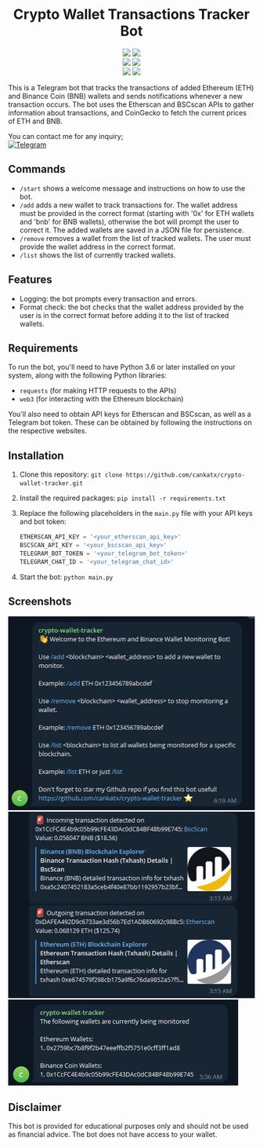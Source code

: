 <h1 align="center">
Crypto Wallet Transactions Tracker Bot
</h1>

</p>
<p align="center">
    <img src="https://img.shields.io/github/stars/cankatx/crypto-wallet-tracker">
    <img src="https://img.shields.io/github/forks/cankatx/crypto-wallet-tracker"> 
    <br>
    <img src="https://img.shields.io/github/languages/top/cankatx/crypto-wallet-tracker">
    <img src="https://img.shields.io/github/last-commit/cankatx/crypto-wallet-tracker">
    <br>
    <img src="https://img.shields.io/github/issues/cankatx/crypto-wallet-tracker">
    <img src="https://img.shields.io/github/issues-closed/cankatx/crypto-wallet-tracker">
    <br>
</p>

This is a Telegram bot that tracks the transactions of added Ethereum (ETH) and Binance Coin (BNB) wallets and sends notifications whenever a new transaction occurs. The bot uses the Etherscan and BSCscan APIs to gather information about transactions, and CoinGecko to fetch the current prices of ETH and BNB.

You can contact me for any inquiry; <br>
[![Telegram](https://img.shields.io/badge/Telegram-2CA5E0?style=for-the-badge&logo=telegram&logoColor=white)](https://t.me/cnkservices)

## Commands

- `/start` shows a welcome message and instructions on how to use the bot.
- `/add` adds a new wallet to track transactions for. The wallet address must be provided in the correct format (starting with '0x' for ETH wallets and 'bnb' for BNB wallets), otherwise the bot will prompt the user to correct it. The added wallets are saved in a JSON file for persistence.
- `/remove` removes a wallet from the list of tracked wallets. The user must provide the wallet address in the correct format.
- `/list` shows the list of currently tracked wallets.

## Features

- Logging: the bot prompts every transaction and errors.
- Format check: the bot checks that the wallet address provided by the user is in the correct format before adding it to the list of tracked wallets.

## Requirements

To run the bot, you'll need to have Python 3.6 or later installed on your system, along with the following Python libraries:

- `requests` (for making HTTP requests to the APIs)
- `web3` (for interacting with the Ethereum blockchain)

You'll also need to obtain API keys for Etherscan and BSCscan, as well as a Telegram bot token. These can be obtained by following the instructions on the respective websites.

## Installation

1. Clone this repository: `git clone https://github.com/cankatx/crypto-wallet-tracker.git`
2. Install the required packages: `pip install -r requirements.txt`
3. Replace the following placeholders in the `main.py` file with your API keys and bot token:

    ```python
    ETHERSCAN_API_KEY = '<your_etherscan_api_key>'
    BSCSCAN_API_KEY = '<your_bscscan_api_key>'
    TELEGRAM_BOT_TOKEN = '<your_telegram_bot_token>'
    TELEGRAM_CHAT_ID = '<your_telegram_chat_id>'
    ```
4. Start the bot: `python main.py`

## Screenshots

  <img src="images/image3.png" width="505" height="395" />
  <img src="images/image2.png" width="509" height="380" />
  <img src="images/image1.png" width="470" height="175" />
</p>

## Disclaimer

This bot is provided for educational purposes only and should not be used as financial advice. The bot does not have access to your wallet.
